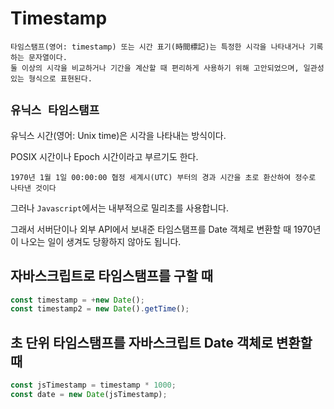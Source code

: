 # Timestamp

    타임스탬프(영어: timestamp) 또는 시간 표기(時間標記)는 특정한 시각을 나타내거나 기록하는 문자열이다.
    둘 이상의 시각을 비교하거나 기간을 계산할 때 편리하게 사용하기 위해 고안되었으며, 일관성 있는 형식으로 표현된다.

## `유닉스 타임스탬프`

유닉스 시간(영어: Unix time)은 시각을 나타내는 방식이다.

POSIX 시간이나 Epoch 시간이라고 부르기도 한다.

`1970년 1월 1일 00:00:00 협정 세계시(UTC) 부터의 경과 시간을 초로 환산하여 정수로 나타낸 것이다`

그러나 `Javascript`에서는 내부적으로 밀리초를 사용합니다.

그래서 서버단이나 외부 API에서 보내준 타임스탬프를 Date 객체로 변환할 때 1970년이 나오는 일이 생겨도 당황하지 않아도 됩니다.

## 자바스크립트로 타임스탬프를 구할 때

```ts
const timestamp = +new Date();
const timestamp2 = new Date().getTime();
```

## 초 단위 타임스탬프를 자바스크립트 Date 객체로 변환할 때

```ts
const jsTimestamp = timestamp * 1000;
const date = new Date(jsTimestamp);
```
